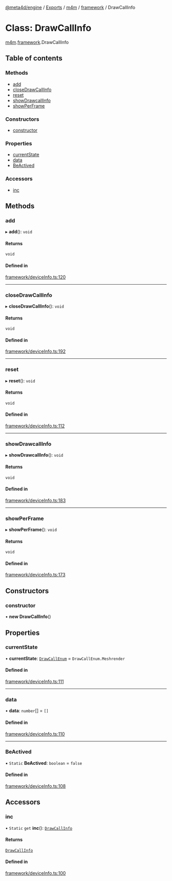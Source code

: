 [@meta4d/engine](../README.md) / [Exports](../modules.md) / [m4m](../modules/m4m.md) / [framework](../modules/m4m.framework.md) / DrawCallInfo

# Class: DrawCallInfo

[m4m](../modules/m4m.md).[framework](../modules/m4m.framework.md).DrawCallInfo

## Table of contents

### Methods

- [add](m4m.framework.DrawCallInfo.md#add)
- [closeDrawCallInfo](m4m.framework.DrawCallInfo.md#closedrawcallinfo)
- [reset](m4m.framework.DrawCallInfo.md#reset)
- [showDrawcallInfo](m4m.framework.DrawCallInfo.md#showdrawcallinfo)
- [showPerFrame](m4m.framework.DrawCallInfo.md#showperframe)

### Constructors

- [constructor](m4m.framework.DrawCallInfo.md#constructor)

### Properties

- [currentState](m4m.framework.DrawCallInfo.md#currentstate)
- [data](m4m.framework.DrawCallInfo.md#data)
- [BeActived](m4m.framework.DrawCallInfo.md#beactived)

### Accessors

- [inc](m4m.framework.DrawCallInfo.md#inc)

## Methods

### add

▸ **add**(): `void`

#### Returns

`void`

#### Defined in

[framework/deviceInfo.ts:120](https://github.com/meta4d-me/meta4d-engine/blob/cf6bfe6/src/framework/deviceInfo.ts#L120)

___

### closeDrawCallInfo

▸ **closeDrawCallInfo**(): `void`

#### Returns

`void`

#### Defined in

[framework/deviceInfo.ts:192](https://github.com/meta4d-me/meta4d-engine/blob/cf6bfe6/src/framework/deviceInfo.ts#L192)

___

### reset

▸ **reset**(): `void`

#### Returns

`void`

#### Defined in

[framework/deviceInfo.ts:112](https://github.com/meta4d-me/meta4d-engine/blob/cf6bfe6/src/framework/deviceInfo.ts#L112)

___

### showDrawcallInfo

▸ **showDrawcallInfo**(): `void`

#### Returns

`void`

#### Defined in

[framework/deviceInfo.ts:183](https://github.com/meta4d-me/meta4d-engine/blob/cf6bfe6/src/framework/deviceInfo.ts#L183)

___

### showPerFrame

▸ **showPerFrame**(): `void`

#### Returns

`void`

#### Defined in

[framework/deviceInfo.ts:173](https://github.com/meta4d-me/meta4d-engine/blob/cf6bfe6/src/framework/deviceInfo.ts#L173)

## Constructors

### constructor

• **new DrawCallInfo**()

## Properties

### currentState

• **currentState**: [`DrawCallEnum`](../enums/m4m.framework.DrawCallEnum.md) = `DrawCallEnum.Meshrender`

#### Defined in

[framework/deviceInfo.ts:111](https://github.com/meta4d-me/meta4d-engine/blob/cf6bfe6/src/framework/deviceInfo.ts#L111)

___

### data

• **data**: `number`[] = `[]`

#### Defined in

[framework/deviceInfo.ts:110](https://github.com/meta4d-me/meta4d-engine/blob/cf6bfe6/src/framework/deviceInfo.ts#L110)

___

### BeActived

▪ `Static` **BeActived**: `boolean` = `false`

#### Defined in

[framework/deviceInfo.ts:108](https://github.com/meta4d-me/meta4d-engine/blob/cf6bfe6/src/framework/deviceInfo.ts#L108)

## Accessors

### inc

• `Static` `get` **inc**(): [`DrawCallInfo`](m4m.framework.DrawCallInfo.md)

#### Returns

[`DrawCallInfo`](m4m.framework.DrawCallInfo.md)

#### Defined in

[framework/deviceInfo.ts:100](https://github.com/meta4d-me/meta4d-engine/blob/cf6bfe6/src/framework/deviceInfo.ts#L100)

